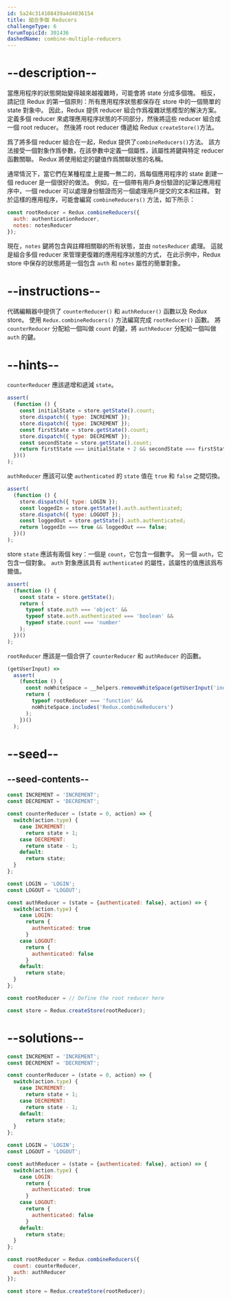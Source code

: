```yaml
---
id: 5a24c314108439a4d4036154
title: 組合多個 Reducers
challengeType: 6
forumTopicId: 301436
dashedName: combine-multiple-reducers
---
```


# --description--

當應用程序的狀態開始變得越來越複雜時，可能會將 state 分成多個塊。 相反，請記住 Redux 的第一個原則：所有應用程序狀態都保存在 store 中的一個簡單的 state 對象中。 因此，Redux 提供 reducer 組合作爲複雜狀態模型的解決方案。 定義多個 reducer 來處理應用程序狀態的不同部分，然後將這些 reducer 組合成一個 root reducer。 然後將 root reducer 傳遞給 Redux `createStore()`方法。

爲了將多個 reducer 組合在一起，Redux 提供了`combineReducers()`方法。 該方法接受一個對象作爲參數，在該參數中定義一個屬性，該屬性將鍵與特定 reducer 函數關聯。 Redux 將使用給定的鍵值作爲關聯狀態的名稱。

通常情況下，當它們在某種程度上是獨一無二的，爲每個應用程序的 state 創建一個 reducer 是一個很好的做法。 例如，在一個帶有用戶身份驗證的記筆記應用程序中，一個 reducer 可以處理身份驗證而另一個處理用戶提交的文本和註釋。 對於這樣的應用程序，可能會編寫 `combineReducers()` 方法，如下所示：

```js
const rootReducer = Redux.combineReducers({
  auth: authenticationReducer,
  notes: notesReducer
});
```

現在，`notes` 鍵將包含與註釋相關聯的所有狀態，並由 `notesReducer` 處理。 這就是組合多個 reducer 來管理更復雜的應用程序狀態的方式， 在此示例中，Redux store 中保存的狀態將是一個包含 `auth` 和 `notes` 屬性的簡單對象。

# --instructions--

代碼編輯器中提供了 `counterReducer()` 和 `authReducer()` 函數以及 Redux store。 使用 `Redux.combineReducers()` 方法編寫完成 `rootReducer()` 函數。 將 `counterReducer` 分配給一個叫做 `count` 的鍵，將 `authReducer` 分配給一個叫做 `auth` 的鍵。

# --hints--

`counterReducer` 應該遞增和遞減 `state`。

```js
assert(
  (function () {
    const initialState = store.getState().count;
    store.dispatch({ type: INCREMENT });
    store.dispatch({ type: INCREMENT });
    const firstState = store.getState().count;
    store.dispatch({ type: DECREMENT });
    const secondState = store.getState().count;
    return firstState === initialState + 2 && secondState === firstState - 1;
  })()
);
```

`authReducer` 應該可以使 `authenticated` 的 `state` 值在 `true` 和 `false` 之間切換。

```js
assert(
  (function () {
    store.dispatch({ type: LOGIN });
    const loggedIn = store.getState().auth.authenticated;
    store.dispatch({ type: LOGOUT });
    const loggedOut = store.getState().auth.authenticated;
    return loggedIn === true && loggedOut === false;
  })()
);
```

store `state` 應該有兩個 key：一個是 `count`，它包含一個數字。 另一個 `auth`，它包含一個對象。 `auth` 對象應該具有 `authenticated` 的屬性，該屬性的值應該爲布爾值。

```js
assert(
  (function () {
    const state = store.getState();
    return (
      typeof state.auth === 'object' &&
      typeof state.auth.authenticated === 'boolean' &&
      typeof state.count === 'number'
    );
  })()
);
```

`rootReducer` 應該是一個合併了 `counterReducer` 和 `authReducer` 的函數。

```js
(getUserInput) =>
  assert(
    (function () {
      const noWhiteSpace = __helpers.removeWhiteSpace(getUserInput('index'));
      return (
        typeof rootReducer === 'function' &&
        noWhiteSpace.includes('Redux.combineReducers')
      );
    })()
  );
```

# --seed--

## --seed-contents--

```js
const INCREMENT = 'INCREMENT';
const DECREMENT = 'DECREMENT';

const counterReducer = (state = 0, action) => {
  switch(action.type) {
    case INCREMENT:
      return state + 1;
    case DECREMENT:
      return state - 1;
    default:
      return state;
  }
};

const LOGIN = 'LOGIN';
const LOGOUT = 'LOGOUT';

const authReducer = (state = {authenticated: false}, action) => {
  switch(action.type) {
    case LOGIN:
      return {
        authenticated: true
      }
    case LOGOUT:
      return {
        authenticated: false
      }
    default:
      return state;
  }
};

const rootReducer = // Define the root reducer here

const store = Redux.createStore(rootReducer);
```

# --solutions--

```js
const INCREMENT = 'INCREMENT';
const DECREMENT = 'DECREMENT';

const counterReducer = (state = 0, action) => {
  switch(action.type) {
    case INCREMENT:
      return state + 1;
    case DECREMENT:
      return state - 1;
    default:
      return state;
  }
};

const LOGIN = 'LOGIN';
const LOGOUT = 'LOGOUT';

const authReducer = (state = {authenticated: false}, action) => {
  switch(action.type) {
    case LOGIN:
      return {
        authenticated: true
      }
    case LOGOUT:
      return {
        authenticated: false
      }
    default:
      return state;
  }
};

const rootReducer = Redux.combineReducers({
  count: counterReducer,
  auth: authReducer
});

const store = Redux.createStore(rootReducer);
```
